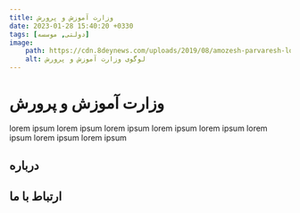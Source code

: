 ```yaml
---
title: وزارت آموزش و پرورش
date: 2023-01-28 15:40:20 +0330
tags: [دولتی, موسسه]
image:
    path: https://cdn.8deynews.com/uploads/2019/08/amozesh-parvaresh-logo.png
    alt: لوگوی وزارت آموزش و پرورش
---
```


# وزارت آموزش و پرورش
lorem ipsum lorem ipsum lorem ipsum lorem ipsum lorem ipsum lorem ipsum lorem ipsum lorem ipsum 

## درباره

## ارتباط با ما